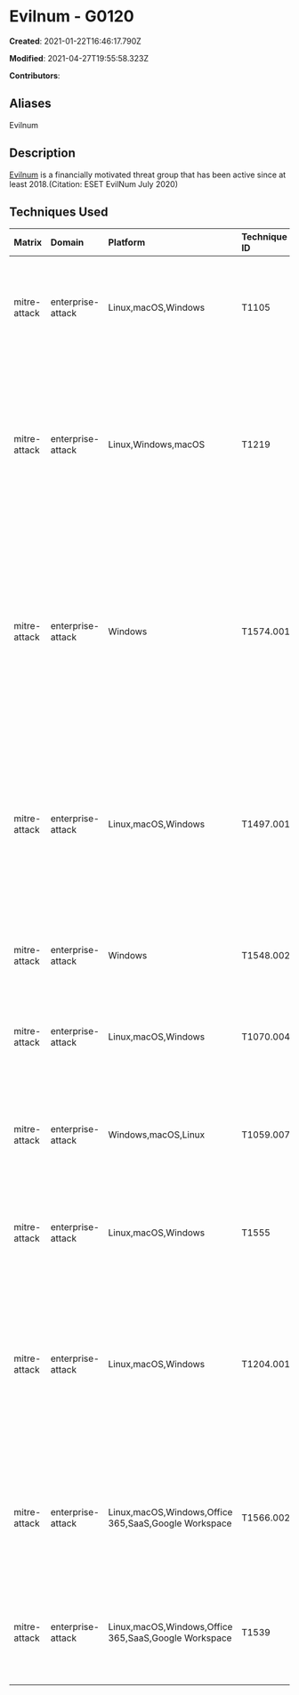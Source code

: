 # Evilnum - G0120

**Created**: 2021-01-22T16:46:17.790Z

**Modified**: 2021-04-27T19:55:58.323Z

**Contributors**: 

## Aliases

Evilnum

## Description

[Evilnum](https://attack.mitre.org/groups/G0120) is a financially motivated threat group that has been active since at least 2018.(Citation: ESET EvilNum July 2020)

## Techniques Used

|Matrix|Domain|Platform|Technique ID|Technique Name|Use|
| :---| :---| :---| :---| :---| :---|
|mitre-attack|enterprise-attack|Linux,macOS,Windows|T1105|Ingress Tool Transfer|[Evilnum](https://attack.mitre.org/groups/G0120) can deploy additional components or tools as needed.(Citation: ESET EvilNum July 2020)|
|mitre-attack|enterprise-attack|Linux,Windows,macOS|T1219|Remote Access Software|[EVILNUM](https://attack.mitre.org/software/S0568) has used the malware variant, TerraTV, to run a legitimate TeamViewer application to connect to compromrised machines.(Citation: ESET EvilNum July 2020)|
|mitre-attack|enterprise-attack|Windows|T1574.001|DLL Search Order Hijacking|[Evilnum](https://attack.mitre.org/groups/G0120) has used the malware variant, TerraTV, to load a malicious DLL placed in the TeamViewer directory, instead of the original Windows DLL located in a system folder.(Citation: ESET EvilNum July 2020) |
|mitre-attack|enterprise-attack|Linux,macOS,Windows|T1497.001|System Checks|[Evilnum](https://attack.mitre.org/groups/G0120) has used a component called TerraLoader to check certain hardware and file information to detect sandboxed environments. (Citation: ESET EvilNum July 2020)|
|mitre-attack|enterprise-attack|Windows|T1548.002|Bypass User Account Control|[Evilnum](https://attack.mitre.org/groups/G0120) has used PowerShell to bypass UAC.(Citation: ESET EvilNum July 2020)|
|mitre-attack|enterprise-attack|Linux,macOS,Windows|T1070.004|File Deletion|[Evilnum](https://attack.mitre.org/groups/G0120) has deleted files used during infection.(Citation: ESET EvilNum July 2020)|
|mitre-attack|enterprise-attack|Windows,macOS,Linux|T1059.007|JavaScript|[Evilnum](https://attack.mitre.org/groups/G0120) has used malicious JavaScript files on the victim's machine.(Citation: ESET EvilNum July 2020)|
|mitre-attack|enterprise-attack|Linux,macOS,Windows|T1555|Credentials from Password Stores|[Evilnum](https://attack.mitre.org/groups/G0120) can collect email credentials from victims.(Citation: ESET EvilNum July 2020)|
|mitre-attack|enterprise-attack|Linux,macOS,Windows|T1204.001|Malicious Link|[Evilnum](https://attack.mitre.org/groups/G0120) has sent spearphishing emails designed to trick the recipient into opening malicious shortcut links which downloads a .LNK file.(Citation: ESET EvilNum July 2020)|
|mitre-attack|enterprise-attack|Linux,macOS,Windows,Office 365,SaaS,Google Workspace|T1566.002|Spearphishing Link|[Evilnum](https://attack.mitre.org/groups/G0120) has sent spearphishing emails containing a link to a zip file hosted on Google Drive.(Citation: ESET EvilNum July 2020)|
|mitre-attack|enterprise-attack|Linux,macOS,Windows,Office 365,SaaS,Google Workspace|T1539|Steal Web Session Cookie|[Evilnum](https://attack.mitre.org/groups/G0120) can steal cookies and session information from browsers.(Citation: ESET EvilNum July 2020)|
